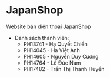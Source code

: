 # JapanShop

Website bán điện thoại JapanShop

- Danh sách thành viên:
  + PH13741 - Hạ Quyết Chiến
  + PH14045 - Hạ Việt Anh
  + PH14605 - Nguyễn Duy Cương
  + PH14764 - Lê Đức Nam
  + PH17482 - Trần Thị Thanh Huyền
